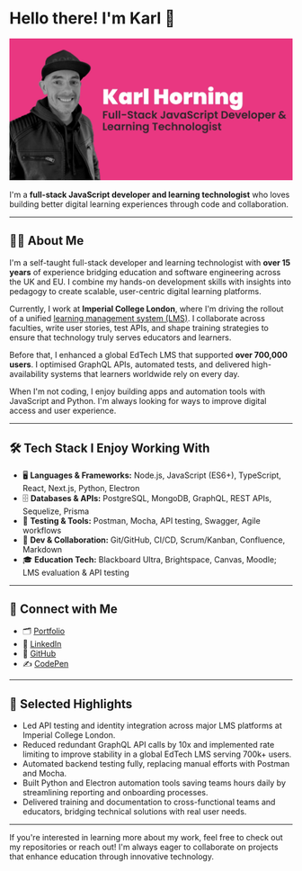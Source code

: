 # Hello there! I'm Karl 👋

![Hi there, I'm Karl](./src/img/repo-header.webp)

I'm a **full-stack JavaScript developer and learning technologist** who loves building better digital learning experiences through code and collaboration.

---

## 🧑‍💻 About Me

I'm a self-taught full-stack developer and learning technologist with **over 15 years** of experience bridging education and software engineering across the UK and EU. I combine my hands-on development skills with insights into pedagogy to create scalable, user-centric digital learning platforms.

Currently, I work at **Imperial College London**, where I'm driving the rollout of a unified [learning management system (LMS)](https://www.imperial.ac.uk/about/education/our-projects/learning-management-system/). I collaborate across faculties, write user stories, test APIs, and shape training strategies to ensure that technology truly serves educators and learners.

Before that, I enhanced a global EdTech LMS that supported **over 700,000 users**. I optimised GraphQL APIs, automated tests, and delivered high-availability systems that learners worldwide rely on every day.

When I'm not coding, I enjoy building apps and automation tools with JavaScript and Python. I'm always looking for ways to improve digital access and user experience.

---

## 🛠️ Tech Stack I Enjoy Working With

- 🖥️ **Languages & Frameworks:** Node.js, JavaScript (ES6+), TypeScript, React, Next.js, Python, Electron  
- 🗄️ **Databases & APIs:** PostgreSQL, MongoDB, GraphQL, REST APIs, Sequelize, Prisma  
- 🧪 **Testing & Tools:** Postman, Mocha, API testing, Swagger, Agile workflows  
- 🔧 **Dev & Collaboration:** Git/GitHub, CI/CD, Scrum/Kanban, Confluence, Markdown  
- 🎓 **Education Tech:** Blackboard Ultra, Brightspace, Canvas, Moodle; LMS evaluation & API testing

---

## 🔗 Connect with Me

- 🗂️ [Portfolio](https://karl-horning.github.io/)
- 💼 [LinkedIn](https://www.linkedin.com/in/karl-horning/)
- 🐙 [GitHub](https://github.com/Karl-Horning)
- ✍️ [CodePen](https://codepen.io/karlhorning)

---

## 🌟 Selected Highlights

- Led API testing and identity integration across major LMS platforms at Imperial College London.
- Reduced redundant GraphQL API calls by 10x and implemented rate limiting to improve stability in a global EdTech LMS serving 700k+ users.
- Automated backend testing fully, replacing manual efforts with Postman and Mocha.
- Built Python and Electron automation tools saving teams hours daily by streamlining reporting and onboarding processes.
- Delivered training and documentation to cross-functional teams and educators, bridging technical solutions with real user needs.

---

If you're interested in learning more about my work, feel free to check out my repositories or reach out! I'm always eager to collaborate on projects that enhance education through innovative technology.

